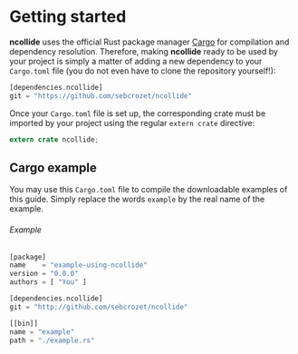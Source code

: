 # Getting started
**ncollide** uses the official Rust package manager [Cargo](http://crates.io)
for compilation and dependency resolution. Therefore, making **ncollide**
ready to be used by your project is simply a matter of adding a new dependency
to your `Cargo.toml` file (you do not even have to clone the repository
yourself!):
```rust
[dependencies.ncollide]
git = "https://github.com/sebcrozet/ncollide"
```

Once your `Cargo.toml` file is set up, the corresponding crate must be imported
by your project using the regular `extern crate` directive:
```rust
extern crate ncollide;
```

## Cargo example
You may use this `Cargo.toml` file to compile the downloadable examples of this
guide. Simply replace the words `example` by the real name of the example.

###### Example <span class="d" onclick="window.open('../src/cargo/Cargo.toml')"></span>
```rust
[package]
name    = "example-using-ncollide"
version = "0.0.0"
authors = [ "You" ]

[dependencies.ncollide]
git = "http://github.com/sebcrozet/ncollide"

[[bin]]
name = "example"
path = "./example.rs"
```
